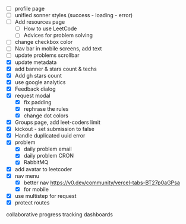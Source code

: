 - [ ] profile page
- [ ] unified sonner styles (success - loading - error)
- [ ] Add resources page
  - [ ] How to use LeetCode
  - [ ] Advices for problem solving
- [ ] change checkbox color
- [ ] Nav bar in mobile screens, add text
- [ ] update problems scrollbar
- [x] update metadata
- [x] add banner & stars count & techs
- [x] Add gh stars count
- [x] use google analytics
- [x] Feedback dialog
- [x] request modal
  - [x] fix padding
  - [x] rephrase the rules
  - [x] change dot colors
- [x] Groups page, add leet-coders limit
- [x] kickout - set submission to false
- [x] Handle duplicated uuid error
- [x] problem
  - [x] daily problem email
  - [x] daily problem CRON
  - [x] RabbitMQ
- [x] add avatar to leetcoder
- [x] nav menu
  - [x] better nav https://v0.dev/community/vercel-tabs-BT27p0aGPsa
  - [x] for mobile
- [x] use multistep for request
- [x] protect routes

collaborative progress tracking dashboards
